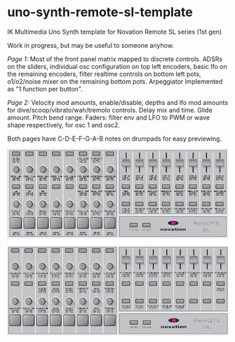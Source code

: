 # uno-synth-remote-sl-template
IK Multimedia Uno Synth template for Novation Remote SL series (1st gen)

Work in progress, but may be useful to someone anyhow.

*Page 1:* Most of the front panel matrix mapped to discrete controls. ADSRs on the sliders, individual osc configuration on top left encoders, basic lfo on the remaining encoders, filter realtime controls on bottom left pots, o1/o2/noise mixer on the remaining bottom pots. Arpeggiator implemented as "1 function per button".

*Page 2:* Velocity mod amounts, enable/disable, depths and lfo mod amounts for dive/scoop/vibrato/wah/tremolo controls. Delay mix and time. Glide amount. Pitch bend range. Faders: filter env and LFO to PWM or wave shape respectively, for osc 1 and osc2.

Both pages have C-D-E-F-G-A-B notes on drumpads for easy previewing.

![Page 1 screenshot](/page1_screenshot.png?raw=true "Page 1")

![Page 2 screenshot](/page2_screenshot.png?raw=true "Page 2")



